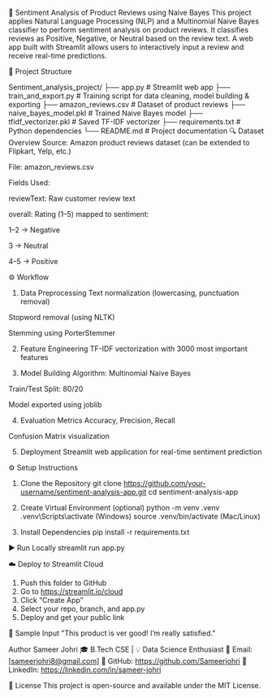 
📝 Sentiment Analysis of Product Reviews using Naive Bayes
This project applies Natural Language Processing (NLP) and a Multinomial Naive Bayes classifier to perform sentiment analysis on product reviews. It classifies reviews as Positive, Negative, or Neutral based on the review text. A web app built with Streamlit allows users to interactively input a review and receive real-time predictions.

📁 Project Structure

 
Sentiment_analysis_project/
├── app.py                   # Streamlit web app
├── train_and_export.py      # Training script for data cleaning, model building & exporting
├── amazon_reviews.csv       # Dataset of product reviews
├── naive_bayes_model.pkl    # Trained Naive Bayes model
├── tfidf_vectorizer.pkl     # Saved TF-IDF vectorizer
├── requirements.txt         # Python dependencies
└── README.md                # Project documentation
🔍 Dataset Overview
Source: Amazon product reviews dataset (can be extended to Flipkart, Yelp, etc.)

File: amazon_reviews.csv

Fields Used:

reviewText: Raw customer review text

overall: Rating (1–5) mapped to sentiment:

1–2 → Negative

3 → Neutral

4–5 → Positive

⚙️ Workflow
1. Data Preprocessing
Text normalization (lowercasing, punctuation removal)

Stopword removal (using NLTK)

Stemming using PorterStemmer

2. Feature Engineering
TF-IDF vectorization with 3000 most important features

3. Model Building
Algorithm: Multinomial Naive Bayes

Train/Test Split: 80/20

Model exported using joblib

4. Evaluation Metrics
Accuracy, Precision, Recall

Confusion Matrix visualization

5. Deployment
Streamlit web application for real-time sentiment prediction


⚙️ Setup Instructions

1. Clone the Repository
   git clone https://github.com/your-username/sentiment-analysis-app.git
   cd sentiment-analysis-app

2. Create Virtual Environment (optional)
   python -m venv .venv
   .venv\Scripts\activate   (Windows)
   source .venv/bin/activate  (Mac/Linux)

3. Install Dependencies
   pip install -r requirements.txt

▶️ Run Locally
   streamlit run app.py

☁️ Deploy to Streamlit Cloud
1. Push this folder to GitHub
2. Go to https://streamlit.io/cloud
3. Click “Create App”
4. Select your repo, branch, and app.py
5. Deploy and get your public link

📄 Sample Input
"This product is ver good! I’m really satisfied."


Author
Sameer Johri
🎓 B.Tech CSE | 💡 Data Science Enthusiast
📧 Email: [sameerjohri8@gmail.com]
🔗 GitHub: https://github.com/Sameerjohri
🔗 LinkedIn: https://linkedin.com/in/sameer-johri

📃 License
This project is open-source and available under the MIT License.
